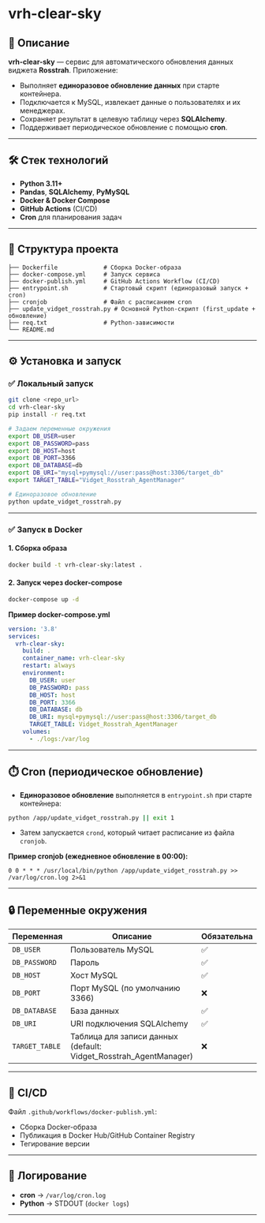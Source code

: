 # vrh-clear-sky

## 📌 Описание
**vrh-clear-sky** — сервис для автоматического обновления данных виджета **Rosstrah**. Приложение:
- Выполняет **единоразовое обновление данных** при старте контейнера.
- Подключается к MySQL, извлекает данные о пользователях и их менеджерах.
- Сохраняет результат в целевую таблицу через **SQLAlchemy**.
- Поддерживает периодическое обновление с помощью **cron**.

---

## 🛠️ Стек технологий
- **Python 3.11+**
- **Pandas**, **SQLAlchemy**, **PyMySQL**
- **Docker & Docker Compose**
- **GitHub Actions** (CI/CD)
- **Cron** для планирования задач

---

## 📂 Структура проекта
```
├── Dockerfile             # Сборка Docker-образа
├── docker-compose.yml     # Запуск сервиса
├── docker-publish.yml     # GitHub Actions Workflow (CI/CD)
├── entrypoint.sh          # Стартовый скрипт (единоразовый запуск + cron)
├── cronjob                # Файл с расписанием cron
├── update_vidget_rosstrah.py # Основной Python-скрипт (first_update + обновление)
├── req.txt                # Python-зависимости
└── README.md
```

---

## ⚙️ Установка и запуск

### ✅ Локальный запуск
```bash
git clone <repo_url>
cd vrh-clear-sky
pip install -r req.txt

# Задаем переменные окружения
export DB_USER=user
export DB_PASSWORD=pass
export DB_HOST=host
export DB_PORT=3366
export DB_DATABASE=db
export DB_URI="mysql+pymysql://user:pass@host:3306/target_db"
export TARGET_TABLE="Vidget_Rosstrah_AgentManager"

# Единоразовое обновление
python update_vidget_rosstrah.py
```

---

### ✅ Запуск в Docker
#### 1. Сборка образа
```bash
docker build -t vrh-clear-sky:latest .
```
#### 2. Запуск через docker-compose
```bash
docker-compose up -d
```

**Пример docker-compose.yml**
```yaml
version: '3.8'
services:
  vrh-clear-sky:
    build: .
    container_name: vrh-clear-sky
    restart: always
    environment:
      DB_USER: user
      DB_PASSWORD: pass
      DB_HOST: host
      DB_PORT: 3366
      DB_DATABASE: db
      DB_URI: mysql+pymysql://user:pass@host:3306/target_db
      TARGET_TABLE: Vidget_Rosstrah_AgentManager
    volumes:
      - ./logs:/var/log
```

---

## ⏱️ Cron (периодическое обновление)
- **Единоразовое обновление** выполняется в `entrypoint.sh` при старте контейнера:
```sh
python /app/update_vidget_rosstrah.py || exit 1
```
- Затем запускается `crond`, который читает расписание из файла `cronjob`.

**Пример cronjob (ежедневное обновление в 00:00):**
```
0 0 * * * /usr/local/bin/python /app/update_vidget_rosstrah.py >> /var/log/cron.log 2>&1
```

---

## 🔒 Переменные окружения
| Переменная       | Описание                                  | Обязательна |
|-------------------|-------------------------------------------|-------------|
| `DB_USER`      | Пользователь MySQL                       | ✅          |
| `DB_PASSWORD`  | Пароль                                   | ✅          |
| `DB_HOST`      | Хост MySQL                               | ✅          |
| `DB_PORT`      | Порт MySQL (по умолчанию 3366)          | ❌          |
| `DB_DATABASE`  | База данных                              | ✅          |
| `DB_URI`          | URI подключения SQLAlchemy              | ✅          |
| `TARGET_TABLE`    | Таблица для записи данных (default: Vidget_Rosstrah_AgentManager) | ❌ |

---

## 🔄 CI/CD
Файл `.github/workflows/docker-publish.yml`:
- Сборка Docker-образа
- Публикация в Docker Hub/GitHub Container Registry
- Тегирование версии

---

## 📜 Логирование
- **cron** → `/var/log/cron.log`
- **Python** → STDOUT (`docker logs`)

---
